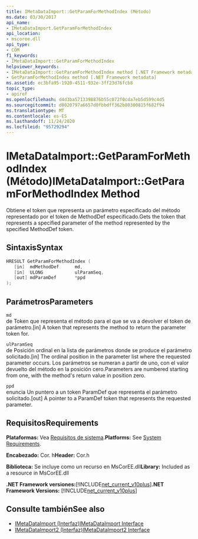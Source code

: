 ```yaml
---
title: IMetaDataImport::GetParamForMethodIndex (Método)
ms.date: 03/30/2017
api_name:
- IMetaDataImport.GetParamForMethodIndex
api_location:
- mscoree.dll
api_type:
- COM
f1_keywords:
- IMetaDataImport::GetParamForMethodIndex
helpviewer_keywords:
- IMetaDataImport::GetParamForMethodIndex method [.NET Framework metadata]
- GetParamForMethodIndex method [.NET Framework metadata]
ms.assetid: ec3bfa95-1920-4511-932e-3ff23d76fcb8
topic_type:
- apiref
ms.openlocfilehash: d4d3ba5713398876b55c072f0cda7eb5d599c4d5
ms.sourcegitcommit: d8020797a6657d0fbbdff362b80300815f682f94
ms.translationtype: MT
ms.contentlocale: es-ES
ms.lasthandoff: 11/24/2020
ms.locfileid: "95729294"
---
```

# <a name="imetadataimportgetparamformethodindex-method"></a><span data-ttu-id="776af-102">IMetaDataImport::GetParamForMethodIndex (Método)</span><span class="sxs-lookup"><span data-stu-id="776af-102">IMetaDataImport::GetParamForMethodIndex Method</span></span>

<span data-ttu-id="776af-103">Obtiene el token que representa un parámetro especificado del método representado por el token de MethodDef especificado.</span><span class="sxs-lookup"><span data-stu-id="776af-103">Gets the token that represents a specified parameter of the method represented by the specified MethodDef token.</span></span>  
  
## <a name="syntax"></a><span data-ttu-id="776af-104">Sintaxis</span><span class="sxs-lookup"><span data-stu-id="776af-104">Syntax</span></span>  
  
```cpp  
HRESULT GetParamForMethodIndex (  
   [in]  mdMethodDef      md,  
   [in]  ULONG            ulParamSeq,  
   [out] mdParamDef       *ppd  
);  
```  
  
## <a name="parameters"></a><span data-ttu-id="776af-105">Parámetros</span><span class="sxs-lookup"><span data-stu-id="776af-105">Parameters</span></span>  

 `md`  
 <span data-ttu-id="776af-106">de Token que representa el método para el que se va a devolver el token de parámetro.</span><span class="sxs-lookup"><span data-stu-id="776af-106">[in] A token that represents the method to return the parameter token for.</span></span>  
  
 `ulParamSeq`  
 <span data-ttu-id="776af-107">de Posición ordinal en la lista de parámetros donde se produce el parámetro solicitado.</span><span class="sxs-lookup"><span data-stu-id="776af-107">[in] The ordinal position in the parameter list where the requested parameter occurs.</span></span> <span data-ttu-id="776af-108">Los parámetros se numeran a partir de uno, con el valor devuelto del método en la posición cero.</span><span class="sxs-lookup"><span data-stu-id="776af-108">Parameters are numbered starting from one, with the method's return value in position zero.</span></span>  
  
 `ppd`  
 <span data-ttu-id="776af-109">enuncia Un puntero a un token ParamDef que representa el parámetro solicitado.</span><span class="sxs-lookup"><span data-stu-id="776af-109">[out] A pointer to a ParamDef token that represents the requested parameter.</span></span>  
  
## <a name="requirements"></a><span data-ttu-id="776af-110">Requisitos</span><span class="sxs-lookup"><span data-stu-id="776af-110">Requirements</span></span>  

 <span data-ttu-id="776af-111">**Plataformas:** Vea [Requisitos de sistema](../../get-started/system-requirements.md).</span><span class="sxs-lookup"><span data-stu-id="776af-111">**Platforms:** See [System Requirements](../../get-started/system-requirements.md).</span></span>  
  
 <span data-ttu-id="776af-112">**Encabezado:** Cor. h</span><span class="sxs-lookup"><span data-stu-id="776af-112">**Header:** Cor.h</span></span>  
  
 <span data-ttu-id="776af-113">**Biblioteca:** Se incluye como un recurso en MsCorEE.dll</span><span class="sxs-lookup"><span data-stu-id="776af-113">**Library:** Included as a resource in MsCorEE.dll</span></span>  
  
 <span data-ttu-id="776af-114">**.NET Framework versiones:**[!INCLUDE[net_current_v10plus](../../../../includes/net-current-v10plus-md.md)]</span><span class="sxs-lookup"><span data-stu-id="776af-114">**.NET Framework Versions:** [!INCLUDE[net_current_v10plus](../../../../includes/net-current-v10plus-md.md)]</span></span>  
  
## <a name="see-also"></a><span data-ttu-id="776af-115">Consulte también</span><span class="sxs-lookup"><span data-stu-id="776af-115">See also</span></span>

- [<span data-ttu-id="776af-116">IMetaDataImport (Interfaz)</span><span class="sxs-lookup"><span data-stu-id="776af-116">IMetaDataImport Interface</span></span>](imetadataimport-interface.md)
- [<span data-ttu-id="776af-117">IMetaDataImport2 (Interfaz)</span><span class="sxs-lookup"><span data-stu-id="776af-117">IMetaDataImport2 Interface</span></span>](imetadataimport2-interface.md)

